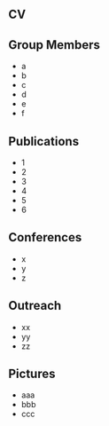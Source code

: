 ## CV

## Group Members
- a
- b
- c
- d
- e
- f
  
## Publications
- 1
- 2
- 3
- 4
- 5
- 6
## Conferences
- x
- y
- z
## Outreach
- xx
- yy
- zz
  
## Pictures
- aaa
- bbb
- ccc



